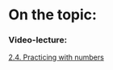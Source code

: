 # On the topic:

### Video-lecture:

[2.4. Practicing with numbers](https://go.skillbox.ru/profession/profession-fullstack-js/js/4dff9a8b-616c-4e77-8bdd-3486e25b4a88/videolesson)
